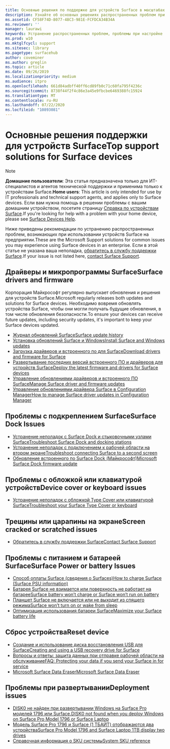 ```yaml
---
title: Основные решения по поддержке для устройств Surface в масштабах предприятия
description: Узнайте об основных решениях распространенных проблем при использовании устройств Surface на предприятии.
ms.assetid: CF58F74D-8077-48C3-981E-FCFDCA34B34A
ms.reviewer: ''
manager: laurawi
keywords: Устранение распространенных проблем, проблемы при настройке
ms.prod: w10
ms.mktglfcycl: support
ms.sitesec: library
ms.pagetype: surfacehub
author: coveminer
ms.author: greglin
ms.topic: article
ms.date: 09/26/2019
ms.localizationpriority: medium
ms.audience: itpro
ms.openlocfilehash: 661d84adbff40ff6cd89fb0c71c60fa795f4236c
ms.sourcegitcommit: 8738f44f2f4c86e3a45e9fbcbe6469388fc15924
ms.translationtype: MT
ms.contentlocale: ru-RU
ms.lasthandoff: 07/22/2020
ms.locfileid: "10893081"
---
```

# <span data-ttu-id="97bdd-104">Основные решения поддержки для устройств Surface</span><span class="sxs-lookup"><span data-stu-id="97bdd-104">Top support solutions for Surface devices</span></span>

> [!Note]
> <span data-ttu-id="97bdd-105">**Домашние пользователи**: Эта статья предназначена только для ИТ-специалистов и агентов технической поддержки и применима только к устройствам Surface.</span><span class="sxs-lookup"><span data-stu-id="97bdd-105">**Home users**: This article is only intended for use by IT professionals and technical support agents, and applies only to Surface devices.</span></span> <span data-ttu-id="97bdd-106">Если вам нужна помощь в решении проблемы с вашим домашним устройством, посетите страницу [Справка по устройствам Surface](https://support.microsoft.com/products/surface-devices).</span><span class="sxs-lookup"><span data-stu-id="97bdd-106">If you're looking for help with a problem with your home device, please see [Surface Devices Help](https://support.microsoft.com/products/surface-devices).</span></span>

<span data-ttu-id="97bdd-107">Ниже приведены рекомендации по устранению распространенных проблем, возникающих при использовании устройств Surface на предприятии.</span><span class="sxs-lookup"><span data-stu-id="97bdd-107">These are the Microsoft Support solutions for common issues you may experience using Surface devices in an enterprise.</span></span> <span data-ttu-id="97bdd-108">Если в этой статье не указана ваша неполадка, [обратитесь в службу поддержки Surface](contact-surface-support.md?tabs=online).</span><span class="sxs-lookup"><span data-stu-id="97bdd-108">If your issue is not listed here, [contact Surface Support](contact-surface-support.md?tabs=online).</span></span>

## <span data-ttu-id="97bdd-109">Драйверы и микропрограммы Surface</span><span class="sxs-lookup"><span data-stu-id="97bdd-109">Surface drivers and firmware</span></span>

<span data-ttu-id="97bdd-110">Корпорация Майкрософт регулярно выпускает обновления и решения для устройств Surface.</span><span class="sxs-lookup"><span data-stu-id="97bdd-110">Microsoft regularly releases both updates and solutions for Surface devices.</span></span> <span data-ttu-id="97bdd-111">Необходимо вовремя обновлять устройства Surface, чтобы они могли получать будущие обновления, в том числе обновления безопасности.</span><span class="sxs-lookup"><span data-stu-id="97bdd-111">To ensure your devices can receive future updates, including security updates, it's important to keep your Surface devices updated.</span></span>

- [<span data-ttu-id="97bdd-112">Журнал обновлений Surface</span><span class="sxs-lookup"><span data-stu-id="97bdd-112">Surface update history</span></span>](https://www.microsoft.com/surface/support/install-update-activate/surface-update-history)
- [<span data-ttu-id="97bdd-113">Установка обновлений Surface и Windows</span><span class="sxs-lookup"><span data-stu-id="97bdd-113">Install Surface and Windows updates</span></span>](https://www.microsoft.com/surface/support/performance-and-maintenance/install-software-updates-for-surface?os=windows-10&=undefined)
- [<span data-ttu-id="97bdd-114">Загрузка драйверов и встроенного по для Surface</span><span class="sxs-lookup"><span data-stu-id="97bdd-114">Download drivers and firmware for Surface</span></span>](https://support.microsoft.com/help/4023482)
- [<span data-ttu-id="97bdd-115">Развертывание последних версий встроенного ПО и драйверов для устройств Surface</span><span class="sxs-lookup"><span data-stu-id="97bdd-115">Deploy the latest firmware and drivers for Surface devices</span></span>](https://docs.microsoft.com/surface/deploy-the-latest-firmware-and-drivers-for-surface-devices)
- [<span data-ttu-id="97bdd-116">Управление обновлениями драйверов и встроенного ПО Surface</span><span class="sxs-lookup"><span data-stu-id="97bdd-116">Manage Surface driver and firmware updates</span></span>](https://docs.microsoft.com/surface/manage-surface-pro-3-firmware-updates)
- [<span data-ttu-id="97bdd-117">Управление обновлениями драйвера Surface в Configuration Manager</span><span class="sxs-lookup"><span data-stu-id="97bdd-117">How to manage Surface driver updates in Configuration Manager</span></span>](https://support.microsoft.com/help/4098906)

## <span data-ttu-id="97bdd-118">Проблемы с подкреплением Surface</span><span class="sxs-lookup"><span data-stu-id="97bdd-118">Surface Dock Issues</span></span>

- [<span data-ttu-id="97bdd-119">Устранение неполадок с Surface Dock и стыковочными узлами Surface</span><span class="sxs-lookup"><span data-stu-id="97bdd-119">Troubleshoot Surface Dock and docking stations</span></span>](https://support.microsoft.com/help/4023468/surface-troubleshoot-surface-dock-and-docking-stations)
- [<span data-ttu-id="97bdd-120">Устранение неполадок с подключением к рабочей области на втором экране</span><span class="sxs-lookup"><span data-stu-id="97bdd-120">Troubleshoot connecting Surface to a second screen</span></span>](https://support.microsoft.com/help/4023496)
- [<span data-ttu-id="97bdd-121">Обновление встроенного по Surface Dock (Майкрософт)</span><span class="sxs-lookup"><span data-stu-id="97bdd-121">Microsoft Surface Dock firmware update</span></span>](https://docs.microsoft.com/surface/surface-dock-updater)

## <span data-ttu-id="97bdd-122">Проблемы с обложкой или клавиатурой устройств</span><span class="sxs-lookup"><span data-stu-id="97bdd-122">Device cover or keyboard issues</span></span>

- [<span data-ttu-id="97bdd-123">Устранение неполадок с обложкой Type Cover или клавиатурой Surface</span><span class="sxs-lookup"><span data-stu-id="97bdd-123">Troubleshoot your Surface Type Cover or keyboard</span></span>](https://www.microsoft.com/surface/support/hardware-and-drivers/troubleshoot-surface-keyboards)

## <span data-ttu-id="97bdd-124">Трещины или царапины на экране</span><span class="sxs-lookup"><span data-stu-id="97bdd-124">Screen cracked or scratched issues</span></span>

- [<span data-ttu-id="97bdd-125">Обратитесь в службу поддержки Surface</span><span class="sxs-lookup"><span data-stu-id="97bdd-125">Contact Surface Support</span></span>](contact-surface-support.md?tabs=online)

## <span data-ttu-id="97bdd-126">Проблемы с питанием и батареей Surface</span><span class="sxs-lookup"><span data-stu-id="97bdd-126">Surface Power or battery Issues</span></span>

- [<span data-ttu-id="97bdd-127">Способ оплаты Surface (сведения о Surfaces)</span><span class="sxs-lookup"><span data-stu-id="97bdd-127">How to charge Surface (Surface PSU information)</span></span>](https://support.microsoft.com/help/4023496)
- [<span data-ttu-id="97bdd-128">Батарея Surface не взимается или поверхность не работает на батарее</span><span class="sxs-lookup"><span data-stu-id="97bdd-128">Surface battery won’t charge or Surface won’t run on battery</span></span>](https://support.microsoft.com/help/4023536)
- [<span data-ttu-id="97bdd-129">Планшет Surface не включается или не выходит из спящего режима</span><span class="sxs-lookup"><span data-stu-id="97bdd-129">Surface won’t turn on or wake from sleep</span></span>](https://support.microsoft.com/help/4023537)
- [<span data-ttu-id="97bdd-130">Оптимизация использования батареи Surface</span><span class="sxs-lookup"><span data-stu-id="97bdd-130">Maximize your Surface battery life</span></span>](https://support.microsoft.com/help/4483194)

## <span data-ttu-id="97bdd-131">Сброс устройства</span><span class="sxs-lookup"><span data-stu-id="97bdd-131">Reset device</span></span>

- [<span data-ttu-id="97bdd-132">Создание и использование диска восстановления USB для Surface</span><span class="sxs-lookup"><span data-stu-id="97bdd-132">Creating and using a USB recovery drive for Surface</span></span>](https://support.microsoft.com/help/4023512)
- [<span data-ttu-id="97bdd-133">Вопросы и ответы: защита данных при отправке рабочей области на обслуживание</span><span class="sxs-lookup"><span data-stu-id="97bdd-133">FAQ: Protecting your data if you send your Surface in for service</span></span>](https://support.microsoft.com/help/4023508)
- [<span data-ttu-id="97bdd-134">Microsoft Surface Data Eraser</span><span class="sxs-lookup"><span data-stu-id="97bdd-134">Microsoft Surface Data Eraser</span></span>](https://docs.microsoft.com/surface/microsoft-surface-data-eraser)

## <span data-ttu-id="97bdd-135">Проблемы при развертывании</span><span class="sxs-lookup"><span data-stu-id="97bdd-135">Deployment issues</span></span>

- [<span data-ttu-id="97bdd-136">DISK0 не найден при развертывании Windows на Surface Pro моделей 1796 или Surface.</span><span class="sxs-lookup"><span data-stu-id="97bdd-136">DISK0 not found when you deploy Windows on Surface Pro Model 1796 or Surface Laptop</span></span>](https://support.microsoft.com/help/4046108)
- [<span data-ttu-id="97bdd-137">Модель Surface Pro 1796 и Surface (1 ТБАЙТ) отображаются два устройства</span><span class="sxs-lookup"><span data-stu-id="97bdd-137">Surface Pro Model 1796 and Surface Laptop 1TB display two drives</span></span>](https://support.microsoft.com/help/4046105)
- [<span data-ttu-id="97bdd-138">Справочная информация о SKU системы</span><span class="sxs-lookup"><span data-stu-id="97bdd-138">System SKU reference</span></span>](https://docs.microsoft.com/surface/surface-system-sku-reference)

